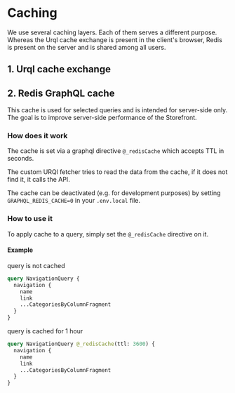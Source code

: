 # Caching

We use several caching layers. Each of them serves a different purpose. Whereas the Urql cache exchange is present in the client's browser, Redis is present on the server and is shared among all users.

## 1. Urql cache exchange

## 2. Redis GraphQL cache

This cache is used for selected queries and is intended for server-side only. The goal is to improve server-side performance of the Storefront.

### How does it work

The cache is set via a graphql directive `@_redisCache` which accepts TTL in seconds.

The custom URQl fetcher tries to read the data from the cache, if it does not find it, it calls the API.

The cache can be deactivated (e.g. for development purposes) by setting `GRAPHQL_REDIS_CACHE=0` in your `.env.local` file.

### How to use it

To apply cache to a query, simply set the `@_redisCache` directive on it.

#### Example

query is not cached

```graphql
query NavigationQuery {
  navigation {
    name
    link
    ...CategoriesByColumnFragment
  }
}
```

query is cached for 1 hour

```graphql
query NavigationQuery @_redisCache(ttl: 3600) {
  navigation {
    name
    link
    ...CategoriesByColumnFragment
  }
}
```
